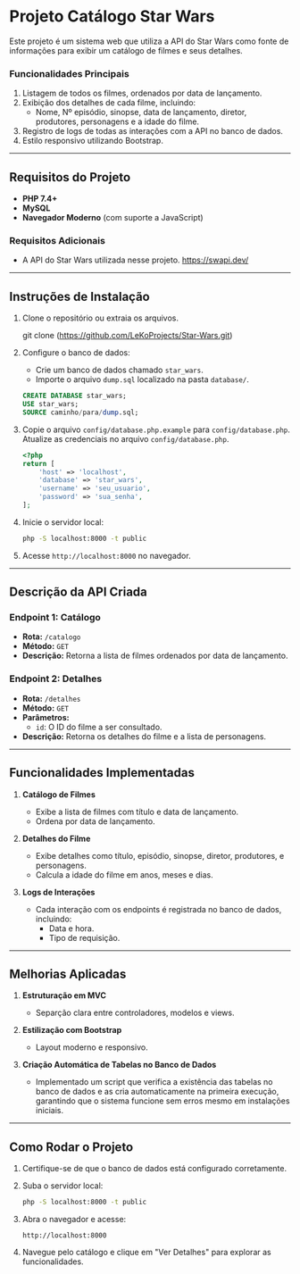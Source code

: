 # Projeto Catálogo Star Wars

Este projeto é um sistema web que utiliza a API do Star Wars como fonte de informações para exibir um catálogo de filmes e seus detalhes.

### Funcionalidades Principais
1. Listagem de todos os filmes, ordenados por data de lançamento.
2. Exibição dos detalhes de cada filme, incluindo:
   - Nome, Nº episódio, sinopse, data de lançamento, diretor, produtores, personagens e a idade do filme.
3. Registro de logs de todas as interações com a API no banco de dados.
4. Estilo responsivo utilizando Bootstrap.

---

## Requisitos do Projeto
- **PHP 7.4+**
- **MySQL**
- **Navegador Moderno** (com suporte a JavaScript)

### Requisitos Adicionais
- A API do Star Wars utilizada nesse projeto.
    https://swapi.dev/

---

## Instruções de Instalação

1. Clone o repositório ou extraia os arquivos.

   git clone (https://github.com/LeKoProjects/Star-Wars.git)

2. Configure o banco de dados:
   - Crie um banco de dados chamado `star_wars`.
   - Importe o arquivo `dump.sql` localizado na pasta `database/`.

   ```sql
   CREATE DATABASE star_wars;
   USE star_wars;
   SOURCE caminho/para/dump.sql;
   ```

3. Copie o arquivo `config/database.php.example` para `config/database.php`.
   Atualize as credenciais no arquivo `config/database.php`.
   ```php
   <?php
   return [
       'host' => 'localhost',
       'database' => 'star_wars',
       'username' => 'seu_usuario',
       'password' => 'sua_senha',
   ];
   ```

4. Inicie o servidor local:
   ```bash
   php -S localhost:8000 -t public
   ```

5. Acesse `http://localhost:8000` no navegador.

---

## Descrição da API Criada

### Endpoint 1: Catálogo
- **Rota:** `/catalogo`
- **Método:** `GET`
- **Descrição:** Retorna a lista de filmes ordenados por data de lançamento.

### Endpoint 2: Detalhes
- **Rota:** `/detalhes`
- **Método:** `GET`
- **Parâmetros:**
  - `id`: O ID do filme a ser consultado.
- **Descrição:** Retorna os detalhes do filme e a lista de personagens.

---

## Funcionalidades Implementadas

1. **Catálogo de Filmes**
   - Exibe a lista de filmes com título e data de lançamento.
   - Ordena por data de lançamento.

2. **Detalhes do Filme**
   - Exibe detalhes como título, episódio, sinopse, diretor, produtores, e personagens.
   - Calcula a idade do filme em anos, meses e dias.

3. **Logs de Interações**
   - Cada interação com os endpoints é registrada no banco de dados, incluindo:
     - Data e hora.
     - Tipo de requisição.
---

## Melhorias Aplicadas

1. **Estruturação em MVC**
   - Separção clara entre controladores, modelos e views.

2. **Estilização com Bootstrap**
   - Layout moderno e responsivo.

3. **Criação Automática de Tabelas no Banco de Dados**
   - Implementado um script que verifica a existência das tabelas no banco de dados e as cria automaticamente na primeira execução, garantindo que o sistema funcione sem erros mesmo em instalações iniciais.

---

## Como Rodar o Projeto

1. Certifique-se de que o banco de dados está configurado corretamente.
2. Suba o servidor local:
   ```bash
   php -S localhost:8000 -t public
   ```
3. Abra o navegador e acesse:
   ```url
   http://localhost:8000
   ```

4. Navegue pelo catálogo e clique em "Ver Detalhes" para explorar as funcionalidades.

